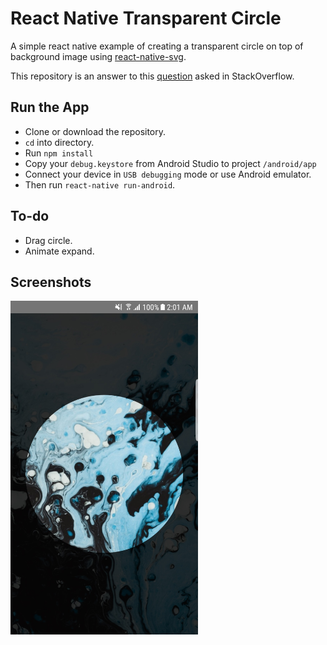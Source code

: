 # React Native Transparent Circle

A simple react native example of creating a transparent circle on top of background image using [react-native-svg](https://github.com/react-native-community/react-native-svg).

This repository is an answer to this [question](https://stackoverflow.com/questions/41810174/react-native-empty-circle-with-background-color) asked in StackOverflow.

## Run the App
- Clone or download the repository.
- `cd` into directory.
- Run `npm install`
- Copy your `debug.keystore` from Android Studio to project `/android/app`
- Connect your device in `USB debugging` mode or use Android emulator.
- Then run `react-native run-android`.

## To-do
- Drag circle.
- Animate expand.

## Screenshots
<img title="Compass" src="https://github.com/rahulhaque/react-native-transparent-circle/blob/master/screenshots/screen_1.jpg" width="300">
